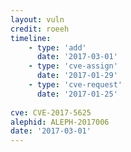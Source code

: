```yaml
---
layout: vuln
credit: roeeh
timeline:
    - type: 'add'
      date: '2017-03-01'
    - type: 'cve-assign'
      date: '2017-01-29'    
    - type: 'cve-request'
      date: '2017-01-25'
      
cve: CVE-2017-5625
alephid: ALEPH-2017006     
date: '2017-03-01'
---
```

